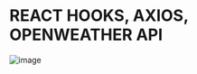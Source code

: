 # REACT HOOKS, AXIOS, OPENWEATHER API

![image](https://user-images.githubusercontent.com/73124280/183233884-2ee8fa45-af06-4c15-853a-cef4d8bf8e87.png)
